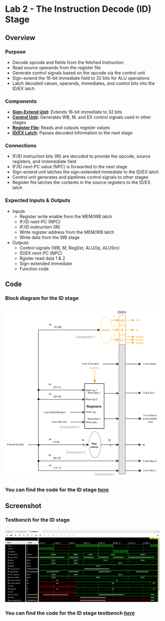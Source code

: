 # Lab 2 - The Instruction Decode (ID) Stage

## Overview
### Purpose
- Decode opcode and fields from the fetched instruction
- Read source operands from the register file
- Generate control signals based on the opcode via the control unit
- Sign-extend the 16-bit immediate field to 32 bits for ALU operations
- Latch decoded values, operands, immediates, and control bits into the ID/EX latch
### Components
- [**Sign-Extend Unit**](https://github.com/fctanglao/ComputerArchitectureLabs/blob/main/Lab%202/sign_extend.v)**:** Extends 16-bit immediate to 32 bits
- [**Control Unit**](https://github.com/fctanglao/ComputerArchitectureLabs/blob/main/Lab%202/control.v)**:** Generates WB, M. and EX control signals used in other stages
- [**Register File**](https://github.com/fctanglao/ComputerArchitectureLabs/blob/main/Lab%202/reg_file.v)**:** Reads and outputs register values
- [**ID/EX Latch**](https://github.com/fctanglao/ComputerArchitectureLabs/blob/main/Lab%202/id_ex_latch.v)**:** Passes decoded information to the next stage
### Connections
- IF/ID instruction bits (IR) are decoded to provide the opcode, source registers, and immmediate field
- IF/ID next-PC value (NPC) is forwarded to the next stage
- Sign-extend unit latches the sign-extended immediate to the ID/EX latch
- Control unit generates and pipelines control signals to other stages
- Register file latches the contents in the source registers to the ID/EX latch
### Expected Inputs & Outputs
- Inputs
  - Register write enable from the MEM/WB latch
  - IF/ID next-PC (NPC)
  - IF/ID instruction (IR)
  - Write register address from the MEM/WB latch
  - Write data from the WB stage
- Outputs
  - Control signals (WB, M, RegDst, ALUOp, ALUSrc)
  - ID/EX next-PC (NPC)
  - Rgister read data 1 & 2
  - Sign-extended immediate
  - Function code

## Code
### Block diagram for the ID stage
### ![Testbench](https://github.com/fctanglao/ComputerArchitectureLabs/blob/main/Lab%202/id%20stage%20block%20diagram.png)
### You can find the code for the ID stage [*here*](https://github.com/fctanglao/ComputerArchitectureLabs/blob/main/Lab%202/id_stage.v)

## Screenshot
### Testbench for the ID stage
### ![Testbench](https://github.com/fctanglao/ComputerArchitectureLabs/blob/main/Lab%202/id%20stage%20testbench.png)
### You can find the code for the ID stage testbench [*here*](https://github.com/fctanglao/ComputerArchitectureLabs/blob/main/Lab%202/id_stage_tb.v)
